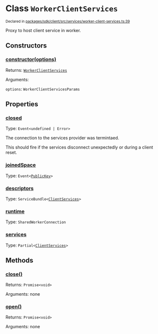 # Class `WorkerClientServices`
<sub>Declared in [packages/sdk/client/src/services/worker-client-services.ts:39](https://github.com/dxos/dxos/blob/8ed3715dc/packages/sdk/client/src/services/worker-client-services.ts#L39)</sub>


Proxy to host client service in worker.

## Constructors
### [constructor(options)](https://github.com/dxos/dxos/blob/8ed3715dc/packages/sdk/client/src/services/worker-client-services.ts#L56)




Returns: <code>[WorkerClientServices](/api/@dxos/client/classes/WorkerClientServices)</code>

Arguments: 

`options`: <code>WorkerClientServicesParams</code>



## Properties
### [closed](https://github.com/dxos/dxos/blob/8ed3715dc/packages/sdk/client/src/services/worker-client-services.ts#L40)
Type: <code>Event&lt;undefined | Error&gt;</code>

The connection to the services provider was termintaed.

This should fire if the services disconnect unexpectedly or during a client reset.

### [joinedSpace](https://github.com/dxos/dxos/blob/8ed3715dc/packages/sdk/client/src/services/worker-client-services.ts#L41)
Type: <code>Event&lt;[PublicKey](/api/@dxos/react-client/classes/PublicKey)&gt;</code>



### [descriptors](https://github.com/dxos/dxos/blob/8ed3715dc/packages/sdk/client/src/services/worker-client-services.ts#L70)
Type: <code>ServiceBundle&lt;[ClientServices](/api/@dxos/client/types/ClientServices)&gt;</code>



### [runtime](https://github.com/dxos/dxos/blob/8ed3715dc/packages/sdk/client/src/services/worker-client-services.ts#L78)
Type: <code>SharedWorkerConnection</code>



### [services](https://github.com/dxos/dxos/blob/8ed3715dc/packages/sdk/client/src/services/worker-client-services.ts#L74)
Type: <code>Partial&lt;[ClientServices](/api/@dxos/client/types/ClientServices)&gt;</code>




## Methods
### [close()](https://github.com/dxos/dxos/blob/8ed3715dc/packages/sdk/client/src/services/worker-client-services.ts#L149)




Returns: <code>Promise&lt;void&gt;</code>

Arguments: none




### [open()](https://github.com/dxos/dxos/blob/8ed3715dc/packages/sdk/client/src/services/worker-client-services.ts#L83)




Returns: <code>Promise&lt;void&gt;</code>

Arguments: none




